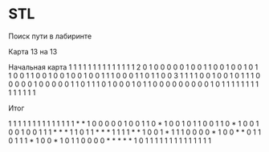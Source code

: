 # STL
Поиск пути в лабиринте

Карта 13 на 13

Начальная карта
1 1 1 1 1 1 1 1 1 1 1 1 1
1 2 0 1 0 0 0 0 0 1 0 0 1
1 0 0 1 0 0 1 0 1 1 0 0 1
1 0 0 1 0 0 1 0 0 1 0 0 1
1 1 0 0 0 1 1 0 1 1 0 0 3
1 1 1 1 0 0 1 0 0 1 0 1 1
1 0 0 0 0 0 1 0 0 0 0 0 1
1 0 1 1 1 0 1 0 0 0 1 0 1
1 0 0 0 0 0 0 0 0 0 1 0 1
1 1 1 1 1 1 1 1 1 1 1 1 1

Итог

1 1 1 1 1 1 1 1 1 1 1 1 1 
1 * * 1 0 0 0 0 0 1 0 0 1 
1 0 * 1 0 0 1 0 1 1 0 0 1 
1 0 * 1 0 0 1 0 0 1 0 0 1 
1 1 * * * 1 1 0 1 1 * * * 
1 1 1 1 * * 1 0 0 1 * 1 1 
1 0 0 0 0 * 1 0 0 * * 0 1 
1 0 1 1 1 * 1 0 0 * 1 0 1 
1 0 0 0 0 * * * * * 1 0 1 
1 1 1 1 1 1 1 1 1 1 1 1 1 


